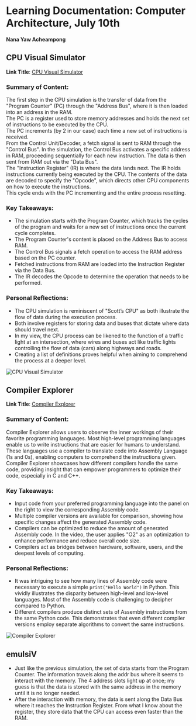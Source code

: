 # Learning Documentation: Computer Architecture, July 10th
**Nana Yaw Acheampong**

## CPU Visual Simulator
**Link Title**: [CPU Visual Simulator](https://learn.ontariotechu.ca/courses/27711/modules/items/640483)

### Summary of Content:
The first step in the CPU simulation is the transfer of data from the "Program Counter" (PC) through the "Address Bus", where it is then loaded into an address in the RAM.  
The PC is a register used to store memory addresses and holds the next set of instructions to be executed by the CPU.  
The PC increments (by 2 in our case) each time a new set of instructions is received.  
From the Control Unit/Decoder, a fetch signal is sent to RAM through the "Control Bus". In the simulation, the Control Bus activates a specific address in RAM, proceeding sequentially for each new instruction. The data is then sent from RAM out via the "Data Bus".  
The "Instruction Register" (IR) is where the data lands next. The IR holds instructions currently being executed by the CPU. The contents of the data are decoded to specify the "Opcode", which directs other CPU components on how to execute the instructions.  
This cycle ends with the PC incrementing and the entire process resetting.

### Key Takeaways:
- The simulation starts with the Program Counter, which tracks the cycles of the program and waits for a new set of instructions once the current cycle completes.
- The Program Counter's content is placed on the Address Bus to access RAM.
- The Control Bus signals a fetch operation to access the RAM address based on the PC counter.
- Fetched instructions from RAM are loaded into the Instruction Register via the Data Bus.
- The IR decodes the Opcode to determine the operation that needs to be performed.

### Personal Reflections:
- The CPU simulation is reminiscent of "Scott’s CPU" as both illustrate the flow of data during the execution process.
- Both involve registers for storing data and buses that dictate where data should travel next.
- In my view, the CPU process can be likened to the function of a traffic light at an intersection, where wires and buses act like traffic lights controlling the flow of data (cars) along highways and roads.
- Creating a list of definitions proves helpful when aiming to comprehend the process at a deeper level.

![CPU Visual Simulator](https://github.com/twilightalc/Learning-Documentation/assets/164780825/edcc7008-57e1-459e-878d-0ada89af51bd)

## Compiler Explorer
**Link Title**: [Compiler Explorer](https://godbolt.org/)

### Summary of Content:
Compiler Explorer allows users to observe the inner workings of their favorite programming languages. Most high-level programming languages enable us to write instructions that are easier for humans to understand. These languages use a compiler to translate code into Assembly Language (1s and 0s), enabling computers to comprehend the instructions given. Compiler Explorer showcases how different compilers handle the same code, providing insight that can empower programmers to optimize their code, especially in C and C++.

### Key Takeaways:
- Input code from your preferred programming language into the panel on the right to view the corresponding Assembly code.
- Multiple compiler versions are available for comparison, showing how specific changes affect the generated Assembly code.
- Compilers can be optimized to reduce the amount of generated Assembly code. In the video, the user applies "O2" as an optimization to enhance performance and reduce overall code size.
- Compilers act as bridges between hardware, software, users, and the deepest levels of computing.

### Personal Reflections:
- It was intriguing to see how many lines of Assembly code were necessary to execute a simple `print("Hello World")` in Python. This vividly illustrates the disparity between high-level and low-level languages. Most of the Assembly code is challenging to decipher compared to Python.
- Different compilers produce distinct sets of Assembly instructions from the same Python code. This demonstrates that even different compiler versions employ separate algorithms to convert the same instructions.

![Compiler Explorer](https://github.com/twilightalc/Learning-Documentation/assets/164780825/cf275b19-b856-4809-a6e9-b4517c72c96c)

## emulsiV
- Just like the previous simulation, the set of data starts from the Program Counter. The information travels along the addr bus where it seems to interact with the memory. The 4 address slots light up at once; my guess is that the data is stored with the same address in the memory until it is no longer needed.
- After the interaction with memory, the data is sent along the Data Bus where it reaches the Instruction Register. From what I know about the register, they store data that the CPU can access even faster than the RAM.
